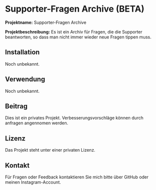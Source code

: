 # Supporter-Fragen Archive (BETA)

**Projektname:** Supporter-Fragen Archive

**Projektbeschreibung:** Es ist ein Archiv für Fragen, die die Supporter beantworten, so dass man nicht immer wieder neue Fragen tippen muss.

## Installation

Noch unbekannt.

## Verwendung

Noch unbekannt.

## Beitrag

Dies ist ein privates Projekt. Verbesserungsvorschläge können durch anfragen angennomen werden.

## Lizenz

Das Projekt steht unter einer privaten Lizenz.

## Kontakt

Für Fragen oder Feedback kontaktieren Sie mich bitte über GitHub oder meinen Instagram-Account.
